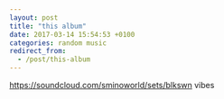 ```yaml
---
layout: post
title: "this album"
date: 2017-03-14 15:54:53 +0100
categories: random music
redirect_from:
  - /post/this-album
---
```


<https://soundcloud.com/sminoworld/sets/blkswn> vibes